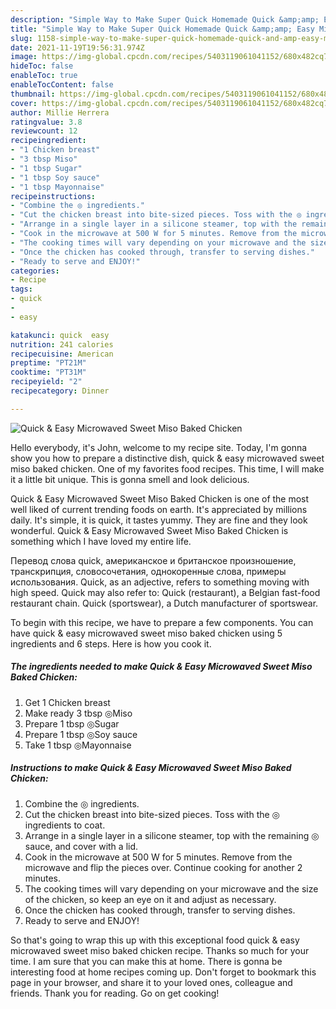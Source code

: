 ```yaml
---
description: "Simple Way to Make Super Quick Homemade Quick &amp;amp; Easy Microwaved Sweet Miso Baked Chicken"
title: "Simple Way to Make Super Quick Homemade Quick &amp;amp; Easy Microwaved Sweet Miso Baked Chicken"
slug: 1158-simple-way-to-make-super-quick-homemade-quick-and-amp-easy-microwaved-sweet-miso-baked-chicken
date: 2021-11-19T19:56:31.974Z
image: https://img-global.cpcdn.com/recipes/5403119061041152/680x482cq70/quick-easy-microwaved-sweet-miso-baked-chicken-recipe-main-photo.jpg
hideToc: false
enableToc: true
enableTocContent: false
thumbnail: https://img-global.cpcdn.com/recipes/5403119061041152/680x482cq70/quick-easy-microwaved-sweet-miso-baked-chicken-recipe-main-photo.jpg
cover: https://img-global.cpcdn.com/recipes/5403119061041152/680x482cq70/quick-easy-microwaved-sweet-miso-baked-chicken-recipe-main-photo.jpg
author: Millie Herrera
ratingvalue: 3.8
reviewcount: 12
recipeingredient:
- "1 Chicken breast"
- "3 tbsp Miso"
- "1 tbsp Sugar"
- "1 tbsp Soy sauce"
- "1 tbsp Mayonnaise"
recipeinstructions:
- "Combine the ◎ ingredients."
- "Cut the chicken breast into bite-sized pieces. Toss with the ◎ ingredients to coat."
- "Arrange in a single layer in a silicone steamer, top with the remaining ◎ sauce, and cover with a lid."
- "Cook in the microwave at 500 W for 5 minutes. Remove from the microwave and flip the pieces over. Continue cooking for another 2 minutes."
- "The cooking times will vary depending on your microwave and the size of the chicken, so keep an eye on it and adjust as necessary."
- "Once the chicken has cooked through, transfer to serving dishes."
- "Ready to serve and ENJOY!"
categories:
- Recipe
tags:
- quick
- 
- easy

katakunci: quick  easy 
nutrition: 241 calories
recipecuisine: American
preptime: "PT21M"
cooktime: "PT31M"
recipeyield: "2"
recipecategory: Dinner

---
```



![Quick &amp; Easy Microwaved Sweet Miso Baked Chicken](https://img-global.cpcdn.com/recipes/5403119061041152/680x482cq70/quick-easy-microwaved-sweet-miso-baked-chicken-recipe-main-photo.jpg)

Hello everybody, it's John, welcome to my recipe site. Today, I'm gonna show you how to prepare a distinctive dish, quick &amp; easy microwaved sweet miso baked chicken. One of my favorites food recipes. This time, I will make it a little bit unique. This is gonna smell and look delicious.

Quick &amp; Easy Microwaved Sweet Miso Baked Chicken is one of the most well liked of current trending foods on earth. It's appreciated by millions daily. It's simple, it is quick, it tastes yummy. They are fine and they look wonderful. Quick &amp; Easy Microwaved Sweet Miso Baked Chicken is something which I have loved my entire life.

Перевод слова quick, американское и британское произношение, транскрипция, словосочетания, однокоренные слова, примеры использования. Quick, as an adjective, refers to something moving with high speed. Quick may also refer to: Quick (restaurant), a Belgian fast-food restaurant chain. Quick (sportswear), a Dutch manufacturer of sportswear.


To begin with this recipe, we have to prepare a few components. You can have quick &amp; easy microwaved sweet miso baked chicken using 5 ingredients and 6 steps. Here is how you cook it.

<!--inarticleads1-->

##### The ingredients needed to make Quick &amp; Easy Microwaved Sweet Miso Baked Chicken:

1. Get 1 Chicken breast
1. Make ready 3 tbsp ◎Miso
1. Prepare 1 tbsp ◎Sugar
1. Prepare 1 tbsp ◎Soy sauce
1. Take 1 tbsp ◎Mayonnaise




<!--inarticleads2-->

##### Instructions to make Quick &amp; Easy Microwaved Sweet Miso Baked Chicken:

1. Combine the ◎ ingredients.
1. Cut the chicken breast into bite-sized pieces. Toss with the ◎ ingredients to coat.
1. Arrange in a single layer in a silicone steamer, top with the remaining ◎ sauce, and cover with a lid.
1. Cook in the microwave at 500 W for 5 minutes. Remove from the microwave and flip the pieces over. Continue cooking for another 2 minutes.
1. The cooking times will vary depending on your microwave and the size of the chicken, so keep an eye on it and adjust as necessary.
1. Once the chicken has cooked through, transfer to serving dishes.
1. Ready to serve and ENJOY!



So that's going to wrap this up with this exceptional food quick &amp; easy microwaved sweet miso baked chicken recipe. Thanks so much for your time. I am sure that you can make this at home. There is gonna be interesting food at home recipes coming up. Don't forget to bookmark this page in your browser, and share it to your loved ones, colleague and friends. Thank you for reading. Go on get cooking!
